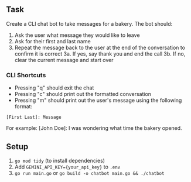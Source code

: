 ## Task 

Create a CLI chat bot to take messages for a bakery. The bot should:
1. Ask the user what message they would like to leave
2. Ask for their first and last name
3. Repeat the message back to the user at the end of the conversation to confirm it is correct
3a. If yes, say thank you and end the call
3b. If no, clear the current message and start over

### CLI Shortcuts
- Pressing "q" should exit the chat
- Pressing "c" should print out the formatted conversation
- Pressing "m" should print out the user's message using the following format:

```
[First Last]: Message
```

For example:
[John Doe]: I was wondering what time the bakery opened.

## Setup
1. `go mod tidy` (to install dependencies)
2. Add `GEMINI_API_KEY={your_api_key}` to `.env`
3. `go run main.go` or `go build -o chatbot main.go && ./chatbot`